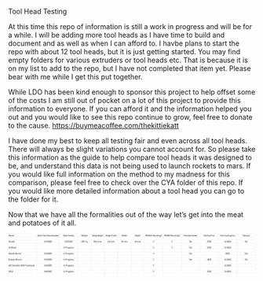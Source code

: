 Tool Head Testing

At this time this repo of information is still a work in progress and will be for a while.  I will be adding more tool heads as I  have time to build and document and as well as when I can afford to.  I havbe plans to start the repo with about 12 tool heads, but it is just getting started.   You may find empty folders for various extruders or tool heads etc.  That is because it is on my list to add to the repo, but I have not completed that item yet.  Please bear with me while I get this put together.   

While LDO has been kind enough to sponsor this project to help offset some of the costs I am still out of pocket on a lot of this project to provide this information to everyone.    If you can afford it and the information helped you out and you would like to see this repo continue to grow, feel free to donate to the cause.    https://buymeacoffee.com/thekittiekatt

I have done my best to keep all testing fair and even across all tool heads.    There will always be slight variations you cannot account for.   So please take this information as the guide to help compare tool heads it was designed to be, and understand this data is not being used to launch rockets to mars.  If you would like full information on the method to my madness for this comparison, please feel free to check over the CYA folder of this repo.    If you would like more detailed information about a tool head you can go to the folder for it.   

Now that we have all the formalities out of the way let’s get into the meat and potatoes of it all.   

![Alt text](https://github.com/TheKittieKatt/Information-Insights/blob/main/Toolhead%20Testing/ToolHeadTesting.jpg)
